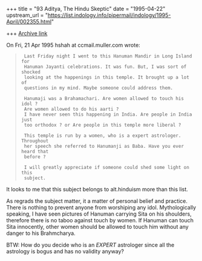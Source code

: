 +++
title = "93 Aditya, The Hindu Skeptic"
date = "1995-04-22"
upstream_url = "https://list.indology.info/pipermail/indology/1995-April/002355.html"

+++
[Archive link](https://list.indology.info/pipermail/indology/1995-April/002355.html)

On Fri, 21 Apr 1995 hshah at ccmail.muller.com wrote:
>      Last Friday night I went to this Hanuman Mandir in Long Island for 
>      Hanuman Jayanti celebrations. It was fun. But, I was sort of shocked 
>      looking at the happenings in this temple. It brought up a lot of 
>      questions in my mind. Maybe someone could address them.
>      
>      Hanumaji was a Brahamachari. Are women allowed to touch his idol ?
>      Are women allowed to do his aarti ?
>      I have never seen this happening in India. Are people in India just 
>      too orthodox ? or Are people in this temple more liberal ?
>      
>      This temple is run by a women, who is a expert astrologer. Throughout 
>      her speech she referred to Hanumanji as Baba. Have you ever heard that 
>      before ?
>      
>      I will greatly appreciate if someone could shed some light on this 
>      subject.
It looks to me that this subject belongs to alt.hinduism more than this list.

As regrads the subject matter, it a matter of personal belief and practice.
There is nothing to prevent anyone from worshiping any idol. 
Mythologically speaking, I have seen pictures of Hanuman carrying Sita on 
his shoulders, therefore there is no taboo against touch by women. If 
Hanuman can touch Sita innocently, other women should be allowed to touch 
him without any danger to his Brahmcharya.

BTW: How do you decide who is an _EXPERT_ astrologer since all the astrology 
is bogus and has no validity anyway?






